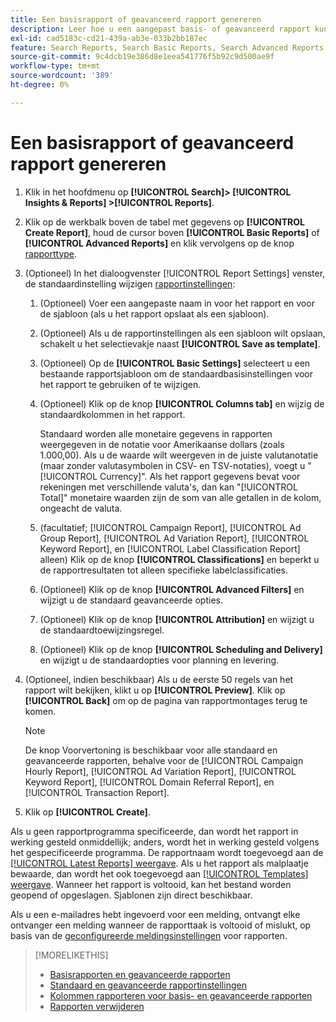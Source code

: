 ```yaml
---
title: Een basisrapport of geavanceerd rapport genereren
description: Leer hoe u een aangepast basis- of geavanceerd rapport kunt genereren.
exl-id: cad5183c-cd21-439a-ab3e-033b2bb187ec
feature: Search Reports, Search Basic Reports, Search Advanced Reports
source-git-commit: 9c4dcb19e386d8e1eea541776f5b92c9d500ae9f
workflow-type: tm+mt
source-wordcount: '389'
ht-degree: 0%

---
```


# Een basisrapport of geavanceerd rapport genereren

1. Klik in het hoofdmenu op **[!UICONTROL Search]> [!UICONTROL Insights & Reports] >[!UICONTROL Reports]**.

1. Klik op de werkbalk boven de tabel met gegevens op **[!UICONTROL Create Report]**, houd de cursor boven **[!UICONTROL Basic Reports]** of **[!UICONTROL Advanced Reports]** en klik vervolgens op de knop [rapporttype](/help/search-social-commerce/reports/management/basic-advanced/basic-advanced-report-about.md).

1. (Optioneel) In het dialoogvenster [!UICONTROL Report Settings] venster, de standaardinstelling wijzigen [rapportinstellingen](basic-advanced-report-settings.md):

   1. (Optioneel) Voer een aangepaste naam in voor het rapport en voor de sjabloon (als u het rapport opslaat als een sjabloon).

   1. (Optioneel) Als u de rapportinstellingen als een sjabloon wilt opslaan, schakelt u het selectievakje naast **[!UICONTROL Save as template]**.

   1. (Optioneel) Op de **[!UICONTROL Basic Settings]** selecteert u een bestaande rapportsjabloon om de standaardbasisinstellingen voor het rapport te gebruiken of te wijzigen.

   1. (Optioneel) Klik op de knop **[!UICONTROL Columns tab]** en wijzig de standaardkolommen in het rapport.

      Standaard worden alle monetaire gegevens in rapporten weergegeven in de notatie voor Amerikaanse dollars (zoals 1.000,00). Als u de waarde wilt weergeven in de juiste valutanotatie (maar zonder valutasymbolen in CSV- en TSV-notaties), voegt u &quot;[!UICONTROL Currency]&quot;. Als het rapport gegevens bevat voor rekeningen met verschillende valuta&#39;s, dan kan &quot;[!UICONTROL Total]&quot; monetaire waarden zijn de som van alle getallen in de kolom, ongeacht de valuta.

   1. (facultatief; [!UICONTROL Campaign Report], [!UICONTROL Ad Group Report], [!UICONTROL Ad Variation Report], [!UICONTROL Keyword Report], en [!UICONTROL Label Classification Report] alleen) Klik op de knop **[!UICONTROL Classifications]** en beperkt u de rapportresultaten tot alleen specifieke labelclassificaties.

   1. (Optioneel) Klik op de knop **[!UICONTROL Advanced Filters]** en wijzigt u de standaard geavanceerde opties.

   1. (Optioneel) Klik op de knop **[!UICONTROL Attribution]** en wijzigt u de standaardtoewijzingsregel.

   1. (Optioneel) Klik op de knop **[!UICONTROL Scheduling and Delivery]** en wijzigt u de standaardopties voor planning en levering.

1. (Optioneel, indien beschikbaar) Als u de eerste 50 regels van het rapport wilt bekijken, klikt u op **[!UICONTROL Preview]**. Klik op **[!UICONTROL Back]** om op de pagina van rapportmontages terug te komen.

   >[!NOTE]
   >
   >De knop Voorvertoning is beschikbaar voor alle standaard en geavanceerde rapporten, behalve voor de [!UICONTROL Campaign Hourly Report], [!UICONTROL Ad Variation Report], [!UICONTROL Keyword Report], [!UICONTROL Domain Referral Report], en [!UICONTROL Transaction Report].

1. Klik op **[!UICONTROL Create]**.

Als u geen rapportprogramma specificeerde, dan wordt het rapport in werking gesteld onmiddellijk; anders, wordt het in werking gesteld volgens het gespecificeerde programma. De rapportnaam wordt toegevoegd aan de [[!UICONTROL Latest Reports] weergave](/help/search-social-commerce/reports/report-about.md). Als u het rapport als malplaatje bewaarde, dan wordt het ook toegevoegd aan [[!UICONTROL Templates] weergave](/help/search-social-commerce/reports/report-about.md). Wanneer het rapport is voltooid, kan het bestand worden geopend of opgeslagen. Sjablonen zijn direct beschikbaar.

Als u een e-mailadres hebt ingevoerd voor een melding, ontvangt elke ontvanger een melding wanneer de rapporttaak is voltooid of mislukt, op basis van de [geconfigureerde meldingsinstellingen](/help/search-social-commerce/notifications/notification-edit.md) voor rapporten.

>[!MORELIKETHIS]
>
>* [Basisrapporten en geavanceerde rapporten](/help/search-social-commerce/reports/management/basic-advanced/basic-advanced-report-about.md)
>* [Standaard en geavanceerde rapportinstellingen](/help/search-social-commerce/reports/management/basic-advanced/basic-advanced-report-settings.md)
>* [Kolommen rapporteren voor basis- en geavanceerde rapporten](/help/search-social-commerce/reports/management/basic-advanced/basic-advanced-report-columns.md)
>* [Rapporten verwijderen](/help/search-social-commerce/reports/management/report-delete.md)
